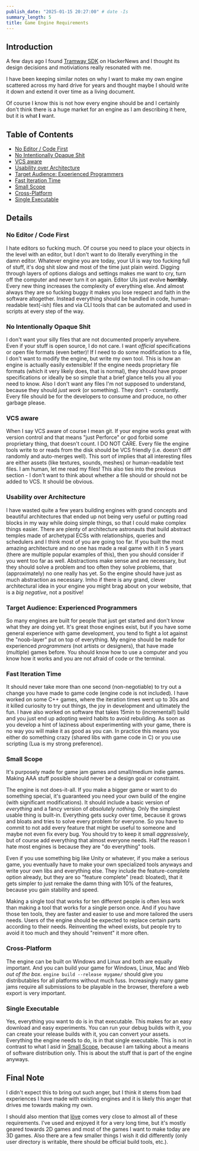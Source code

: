 ```yaml
---
publish_date: "2025-01-15 20:27:00" # date -Is
summary_length: 5
title: Game Engine Requirements
---
```


## Introduction

A few days ago I found [Tramway SDK](https://racenis.github.io/tram-sdk/why.html) on HackerNews and I thought its design decisions and motiviations really resonated with me.

I have been keeping similar notes on why I want to make my own engine scattered across my hard drive for years and thought maybe I should write it down and extend it over time as a living document.

Of course I know this is not how every engine should be and I certainly don't think there is a huge market for an engine as I am describing it here, but it is what **I** want.

## Table of Contents

- [No Editor / Code First](#no-editor-code-first)
- [No Intentionally Opaque Shit](#no-intentionally-opaque-shit)
- [VCS aware](#vcs-aware)
- [Usability over Architecture](#usability-over-architecture)
- [Target Audience: Experienced Programmers](#target-audience-experienced-programmers)
- [Fast Iteration Time](#fast-iteration-time)
- [Small Scope](#small-scope)
- [Cross-Platform](#cross-platform)
- [Single Executable](#single-executable)

## Details

### No Editor / Code First

I hate editors so fucking much. Of course you need to place your objects in the level with an editor, but I don't want to do literally everything in the damn editor.
Whatever engine you are today, your UI is way too fucking full of stuff, it's dog shit slow and most of the time just plain weird.
Digging through layers of options dialogs and settings makes me want to cry, turn off the computer and never turn it on again.
Editor UIs just evolve **horribly**. Every new thing increases the complexity of everything else.
And almost always they are so fucking buggy it makes you lose respect and faith in the software altogether.
Instead everything should be handled in code, human-readable text(-ish) files and via CLI tools that can be automated and used in scripts at every step of the way.

### No Intentionally Opaque Shit

I don't want your silly files that are not documented properly anywhere. Even if your stuff is open source, I do not care. I want _official_ specifications or open file formats (even better)!
If I need to do some modification to a file, I don't want to modify the engine, but write my own tool. This is how an engine is actually easily extensible!
If the engine needs proprietary file formats (which it very likely does, that is normal), they should have proper specifications or ideally be so simple that a brief glance tells you all you need to know.
Also I don't want any files I'm not supposed to understand, because they should _just work_ (or something). They don't - constantly. Every file should be for the developers to consume and produce, no other garbage please.

### VCS aware

When I say VCS aware of course I mean git. If your engine works great with version control and that means "just Perforce" or god forbid some proprietary thing, that doesn't count. I DO NOT CARE.
Every file the engine tools write to or reads from the disk should be VCS friendly (i.e. doesn't diff randomly and auto-merges well). This sort of implies that all interesting files are either assets (like textures, sounds, meshes) or human-readable text files.
I am human, let me read my files!
This also ties into the previous section - I don't want to think about whether a file should or should not be added to VCS. It should be obvious.

### Usability over Architecture

I have wasted quite a few years building engines with grand concepts and beautiful architectures that ended up not being very useful or putting road blocks in my way while doing simple things, so that I could make complex things easier.
There are plenty of architecture astronauts that build abstract temples made of archetypal ECSs with relationships, queries and schedulers and I think most of you are going too far.
If you built the most amazing architecture and no one has made a real game with it in 5 years (there are multiple popular examples of this), then you should consider if you went too far as well.
Abstractions make sense and are necessary, but they should solve a problem and too often they solve problems, that (approximately) no one really has yet.
So the engine should have just as much abstraction as necessary. Imho if there is any grand, clever architectural idea in your engine you might brag about on your website, that is a _big negative_, not a positive!

### Target Audience: Experienced Programmers

So many engines are built for people that just get started and don't know what they are doing yet.
It's great those engines exist, but if you have some general experience with game development, you tend to fight a lot against the "noob-layer" put on top of everything.
My engine should be made for experienced _programmers_ (not artists or designers), that have made (multiple) games before.
You should know how to use a computer and you know how it works and you are not afraid of code or the terminal.

### Fast Iteration Time

It should never take more than one second (non-negotiable) to try out a change you have made to game code (engine code is not included).
I have worked on some C++ games, where the iteration times went up to 30s and it killed curiosity to try out things, the joy in development and ultimately the fun.
I have also worked on software that takes 15min to (incremental!) build and you just end up adopting weird habits to avoid rebuilding.
As soon as you develop a hint of laziness about experimenting with your game, there is no way you will make it as good as you can.
In practice this means you either do something crazy (shared libs with game code in C) or you use scripting (Lua is my strong preference).

### Small Scope

It's purposely made for game jam games and small/medium indie games. Making AAA stuff possible should never be a design goal or constraint.

The engine is not does-it-all.
If you make a bigger game or want to do something special, it's guaranteed you need your own build of the engine (with significant modifications).
It should include a basic version of _everything_ and a fancy version of _absolutely nothing_. Only the simplest usable thing is built-in.
Everything gets sucky over time, because it grows and bloats and tries to solve every problem for everyone.
So you have to commit to not add every feature that might be useful to someone and maybe not even fix every bug. You should try to keep it small _aggressively_, but of course add everything that almost everyone needs.
Half the reason I hate most engines is because they are "do everything" tools.

Even if you use something big like Unity or whatever, if you make a serious game, you eventually have to make your own specialized tools anyways and write your own libs and everything else.
They include the feature-complete option already, but they are so "feature complete" (read: bloated), that it gets simpler to just remake the damn thing with 10% of the features, because you gain stability and speed.

Making a single tool that works for ten different people is often less work than making a tool that works for a single person once.
And if you have those ten tools, they are faster and easier to use and more tailored the users needs.
Users of the engine should be expected to replace certain parts according to their needs.
Reinventing the wheel exists, but people try to avoid it too much and they should "reinvent" it more often.

### Cross-Platform

The engine can be built on Windows and Linux and both are equally important. And you can build your game for Windows, Linux, Mac and Web _out of the box_.
`engine build --release mygame/` should give you distributables for all platforms without much fuss.
Increasingly many game jams require all submissions to be playable in the browser, therefore a web export is very important.

### Single Executable

Yes, everything you want to do is in that executable. This makes for an easy download and easy experiments.
You can run your debug builds with it, you can create your release builds with it, you can convert your assets. Everything the engine needs to do, is in that single executable.
This is not in contrast to what I asid in [Small Scope](#small-scope), because I am talking about a means of software distribution only. This is about the stuff that is part of the engine anyways.

## Final Note

I didn't expect this to bring out such anger, but I think it stems from bad experiences I have made with existing engines and it is likely this anger that drives me towards making my own.

I should also mention that [löve](https://love2d.org/) comes very close to almost all of these requirements. I've used and enjoyed it for a very long time, but it's mostly geared towards 2D games and most of the games I want to make today are 3D games.
Also there are a few smaller things I wish it did differently (only user directory is writable, there should be official build tools, etc.).
